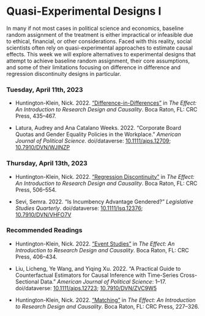 Quasi-Experimental Designs I
================

In many if not most cases in political science and economics, baseline
random assignment of the treatment is either impractical or infeasible
due to ethical, financial, or other considerations. Faced with this
reality, social scientists often rely on quasi-experimental approaches
to estimate causal effects. This week we will explore alternatives to
experimental designs that attempt to achieve baseline random assignment,
their core assumptions, and some of their limitations focusing on
difference in difference and regression discontinuity designs in
particular.

### Tuesday, April 11th, 2023

- Huntington-Klein, Nick. 2022.
  [“Difference-in-Differences”](https://theeffectbook.net/ch-DifferenceinDifference.html)
  in *The Effect: An Introduction to Research Design and Causality*.
  Boca Raton, FL: CRC Press, 435–467.

- Latura, Audrey and Ana Catalano Weeks. 2022. “Corporate Board Quotas
  and Gender Equality Policies in the Workplace.” *American Journal of
  Political Science*. doi/dataverse:
  [10.1111/ajps.12709](https://doi.org/10.1111/ajps.12709);
  [10.7910/DVN/WJINZP](https://dataverse.harvard.edu/dataset.xhtml?persistentId=doi:10.7910/DVN/WJINZP)

### Thursday, April 13th, 2023

- Huntington-Klein, Nick. 2022. [“Regression
  Discontinuity”](https://theeffectbook.net/ch-RegressionDiscontinuity.html)
  in *The Effect: An Introduction to Research Design and Causality*.
  Boca Raton, FL: CRC Press, 506–554.

- Sevi, Semra. 2022. “Is Incumbency Advantage Gendered?” *Legislative
  Studies Quarterly*. doi/dataverse:
  [10.1111/lsq.12376](https://doi.org/10.1111/lsq.12376);
  [10.7910/DVN/VHFO7V](https://dataverse.harvard.edu/dataset.xhtml?persistentId=doi:10.7910/DVN/VHFO7V)

### Recommended Readings

- Huntington-Klein, Nick. 2022. [“Event
  Studies”](https://theeffectbook.net/ch-EventStudies.html) in *The
  Effect: An Introduction to Research Design and Causality*. Boca Raton,
  FL: CRC Press, 406–434.

- Liu, Licheng, Ye Wang, and Yiqing Xu. 2022. “A Practical Guide to
  Counterfactual Estimators for Causal Inference with Time-Series
  Cross-Sectional Data.” *American Journal of Political Science*: 1–17.
  doi/dataverse:
  [10.1111/ajps.12723](https://doi.org/10.1111/ajps.12723);
  [10.7910/DVN/ZVC9W5](https://doi.org/10.7910/DVN/ZVC9W5)

- Huntington-Klein, Nick. 2022.
  [“Matching”](https://theeffectbook.net/ch-Matching.html) in *The
  Effect: An Introduction to Research Design and Causality*. Boca Raton,
  FL: CRC Press, 227–326.
